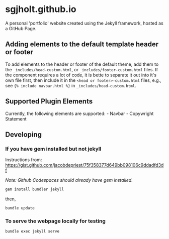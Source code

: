 # sgjholt.github.io
A personal 'portfolio' website created using the Jekyll framework, hosted as a GitHub Page.

## Adding elements to the default template header or footer
To add elements to the header or footer of the default theme, add them to the `_includes/head-custom.html`, or `_includes/footer-custom.html` files. If the component requires a lot of code, it is bette to separate it out into it's own file first, then include it in the `<head or footer>-custom.html` files, e.g., see `{% include navbar.html %}` in `_includes/head-custom.html`.

## Supported Plugin Elements
Currently, the following elements are supported:
    - Navbar
    - Copywright Statement

## Developing

### If you have gem installed but not jekyll

Instructions from: https://gist.github.com/jacobdepriest/75f358377d649bb098106c9ddadfd3df

_Note: Github Codespaces should already have gem installed._

```sh
gem install bundler jekyll
```

then,

```sh
bundle update
```

### To serve the webpage locally for testing

```sh
bundle exec jekyll serve
```